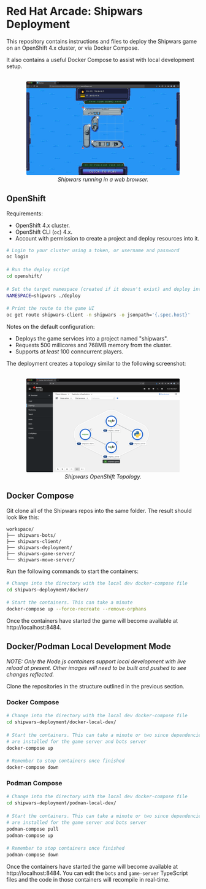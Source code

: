 # Red Hat Arcade: Shipwars Deployment

This repository contains instructions and files to deploy the Shipwars game on
an OpenShift 4.x cluster, or via Docker Compose.

It also contains a useful Docker Compose to assist with local development setup.

<div align="center">
	<br>
    <img style="max-width: 400px;" src="images/shipwars.png"/>
	<br>
  <i>Shipwars running in a web browser.</i>
</div>

## OpenShift

Requirements:

* OpenShift 4.x cluster.
* OpenShift CLI (`oc`) 4.x.
* Account with permission to create a project and deploy resources into it.

```bash
# Login to your cluster using a token, or username and password
oc login

# Run the deploy script
cd openshift/

# Set the target namespace (created if it doesn't exist) and deploy into it
NAMESPACE=shipwars ./deploy

# Print the route to the game UI
oc get route shipwars-client -n shipwars -o jsonpath='{.spec.host}'
```

Notes on the default configuration:

* Deploys the game services into a project named "shipwars".
* Requests 500 millicores and 768MB memory from the cluster.
* Supports *at least* 100 conncurrent players.

The deployment creates a topology similar to the following screenshot:


<div align="center">
	<br>
    <img style="max-width: 400px;" src="images/topology.png"/>
	<br>
  <i>Shipwars OpenShift Topology.</i>
</div>

## Docker Compose

Git clone all of the Shipwars repos into the same folder. The result should
look like this:

```
workspace/
├── shipwars-bots/
├── shipwars-client/
├── shipwars-deployment/
├── shipwars-game-server/
└── shipwars-move-server/
```

Run the following commands to start the containers:

```bash
# Change into the directory with the local dev docker-compose file
cd shipwars-deployment/docker/

# Start the containers. This can take a minute
docker-compose up --force-recreate --remove-orphans
```

Once the containers have started the game will become available at
http://localhost:8484.

## Docker/Podman Local Development Mode

_NOTE: Only the Node.js containers support local development with live reload at present. Other images will need to be built and pushed to see changes reflected._

Clone the repositories in the structure outlined in the previous section.

### Docker Compose

```bash
# Change into the directory with the local dev docker-compose file
cd shipwars-deployment/docker-local-dev/

# Start the containers. This can take a minute or two since dependencies
# are installed for the game server and bots server
docker-compose up

# Remember to stop containers once finished
docker-compose down
```

### Podman Compose

```bash
# Change into the directory with the local dev docker-compose file
cd shipwars-deployment/podman-local-dev/

# Start the containers. This can take a minute or two since dependencies
# are installed for the game server and bots server
podman-compose pull
podman-compose up

# Remember to stop containers once finished
podman-compose down
```

Once the containers have started the game will become available at
http://localhost:8484. You can edit the `bots` and `game-server` TypeScript
files and the code in those containers will recompile in real-time.
